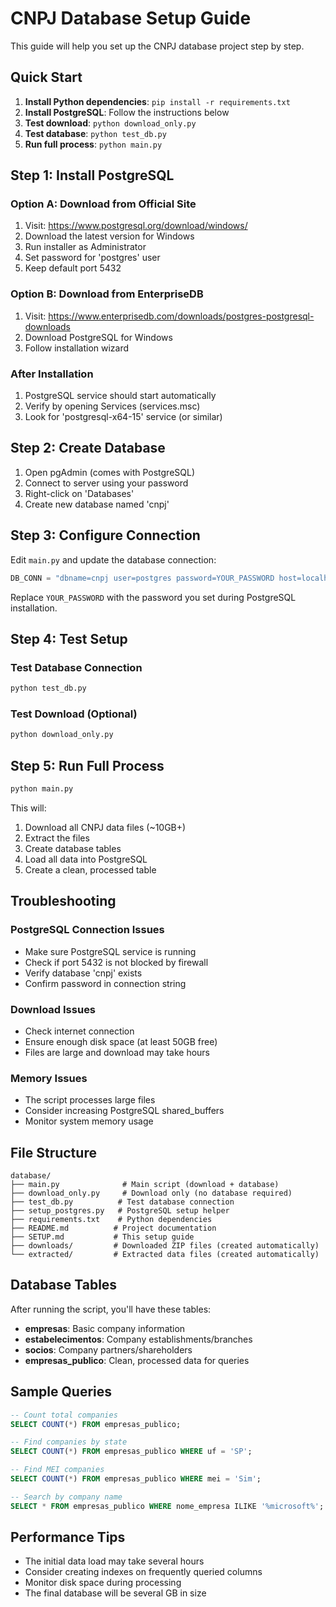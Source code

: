 # CNPJ Database Setup Guide

This guide will help you set up the CNPJ database project step by step.

## Quick Start

1. **Install Python dependencies**: `pip install -r requirements.txt`
2. **Install PostgreSQL**: Follow the instructions below
3. **Test download**: `python download_only.py`
4. **Test database**: `python test_db.py`
5. **Run full process**: `python main.py`

## Step 1: Install PostgreSQL

### Option A: Download from Official Site
1. Visit: https://www.postgresql.org/download/windows/
2. Download the latest version for Windows
3. Run installer as Administrator
4. Set password for 'postgres' user
5. Keep default port 5432

### Option B: Download from EnterpriseDB
1. Visit: https://www.enterprisedb.com/downloads/postgres-postgresql-downloads
2. Download PostgreSQL for Windows
3. Follow installation wizard

### After Installation
1. PostgreSQL service should start automatically
2. Verify by opening Services (services.msc)
3. Look for 'postgresql-x64-15' service (or similar)

## Step 2: Create Database

1. Open pgAdmin (comes with PostgreSQL)
2. Connect to server using your password
3. Right-click on 'Databases'
4. Create new database named 'cnpj'

## Step 3: Configure Connection

Edit `main.py` and update the database connection:

```python
DB_CONN = "dbname=cnpj user=postgres password=YOUR_PASSWORD host=localhost port=5432"
```

Replace `YOUR_PASSWORD` with the password you set during PostgreSQL installation.

## Step 4: Test Setup

### Test Database Connection
```bash
python test_db.py
```

### Test Download (Optional)
```bash
python download_only.py
```

## Step 5: Run Full Process

```bash
python main.py
```

This will:
1. Download all CNPJ data files (~10GB+)
2. Extract the files
3. Create database tables
4. Load all data into PostgreSQL
5. Create a clean, processed table

## Troubleshooting

### PostgreSQL Connection Issues
- Make sure PostgreSQL service is running
- Check if port 5432 is not blocked by firewall
- Verify database 'cnpj' exists
- Confirm password in connection string

### Download Issues
- Check internet connection
- Ensure enough disk space (at least 50GB free)
- Files are large and download may take hours

### Memory Issues
- The script processes large files
- Consider increasing PostgreSQL shared_buffers
- Monitor system memory usage

## File Structure

```
database/
├── main.py              # Main script (download + database)
├── download_only.py     # Download only (no database required)
├── test_db.py          # Test database connection
├── setup_postgres.py   # PostgreSQL setup helper
├── requirements.txt    # Python dependencies
├── README.md          # Project documentation
├── SETUP.md           # This setup guide
├── downloads/         # Downloaded ZIP files (created automatically)
└── extracted/         # Extracted data files (created automatically)
```

## Database Tables

After running the script, you'll have these tables:

- **empresas**: Basic company information
- **estabelecimentos**: Company establishments/branches  
- **socios**: Company partners/shareholders
- **empresas_publico**: Clean, processed data for queries

## Sample Queries

```sql
-- Count total companies
SELECT COUNT(*) FROM empresas_publico;

-- Find companies by state
SELECT COUNT(*) FROM empresas_publico WHERE uf = 'SP';

-- Find MEI companies
SELECT COUNT(*) FROM empresas_publico WHERE mei = 'Sim';

-- Search by company name
SELECT * FROM empresas_publico WHERE nome_empresa ILIKE '%microsoft%';
```

## Performance Tips

- The initial data load may take several hours
- Consider creating indexes on frequently queried columns
- Monitor disk space during processing
- The final database will be several GB in size 